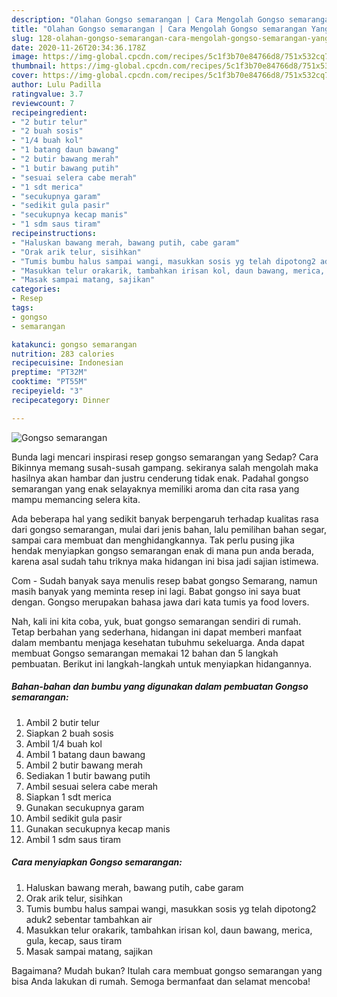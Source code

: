 ```yaml
---
description: "Olahan Gongso semarangan | Cara Mengolah Gongso semarangan Yang Enak dan Simpel"
title: "Olahan Gongso semarangan | Cara Mengolah Gongso semarangan Yang Enak dan Simpel"
slug: 128-olahan-gongso-semarangan-cara-mengolah-gongso-semarangan-yang-enak-dan-simpel
date: 2020-11-26T20:34:36.178Z
image: https://img-global.cpcdn.com/recipes/5c1f3b70e84766d8/751x532cq70/gongso-semarangan-foto-resep-utama.jpg
thumbnail: https://img-global.cpcdn.com/recipes/5c1f3b70e84766d8/751x532cq70/gongso-semarangan-foto-resep-utama.jpg
cover: https://img-global.cpcdn.com/recipes/5c1f3b70e84766d8/751x532cq70/gongso-semarangan-foto-resep-utama.jpg
author: Lulu Padilla
ratingvalue: 3.7
reviewcount: 7
recipeingredient:
- "2 butir telur"
- "2 buah sosis"
- "1/4 buah kol"
- "1 batang daun bawang"
- "2 butir bawang merah"
- "1 butir bawang putih"
- "sesuai selera cabe merah"
- "1 sdt merica"
- "secukupnya garam"
- "sedikit gula pasir"
- "secukupnya kecap manis"
- "1 sdm saus tiram"
recipeinstructions:
- "Haluskan bawang merah, bawang putih, cabe garam"
- "Orak arik telur, sisihkan"
- "Tumis bumbu halus sampai wangi, masukkan sosis yg telah dipotong2 aduk2 sebentar tambahkan air"
- "Masukkan telur orakarik, tambahkan irisan kol, daun bawang, merica, gula, kecap, saus tiram"
- "Masak sampai matang, sajikan"
categories:
- Resep
tags:
- gongso
- semarangan

katakunci: gongso semarangan 
nutrition: 283 calories
recipecuisine: Indonesian
preptime: "PT32M"
cooktime: "PT55M"
recipeyield: "3"
recipecategory: Dinner

---
```



![Gongso semarangan](https://img-global.cpcdn.com/recipes/5c1f3b70e84766d8/751x532cq70/gongso-semarangan-foto-resep-utama.jpg)

Bunda lagi mencari inspirasi resep gongso semarangan yang Sedap? Cara Bikinnya memang susah-susah gampang. sekiranya salah mengolah maka hasilnya akan hambar dan justru cenderung tidak enak. Padahal gongso semarangan yang enak selayaknya memiliki aroma dan cita rasa yang mampu memancing selera kita.

Ada beberapa hal yang sedikit banyak berpengaruh terhadap kualitas rasa dari gongso semarangan, mulai dari jenis bahan, lalu pemilihan bahan segar, sampai cara membuat dan menghidangkannya. Tak perlu pusing jika hendak menyiapkan gongso semarangan enak di mana pun anda berada, karena asal sudah tahu triknya maka hidangan ini bisa jadi sajian istimewa.

Com - Sudah banyak saya menulis resep babat gongso Semarang, namun masih banyak yang meminta resep ini lagi. Babat gongso ini saya buat dengan. Gongso merupakan bahasa jawa dari kata tumis ya food lovers.


Nah, kali ini kita coba, yuk, buat gongso semarangan sendiri di rumah. Tetap berbahan yang sederhana, hidangan ini dapat memberi manfaat dalam membantu menjaga kesehatan tubuhmu sekeluarga. Anda dapat membuat Gongso semarangan memakai 12 bahan dan 5 langkah pembuatan. Berikut ini langkah-langkah untuk menyiapkan hidangannya.

<!--inarticleads1-->

##### Bahan-bahan dan bumbu yang digunakan dalam pembuatan Gongso semarangan:

1. Ambil 2 butir telur
1. Siapkan 2 buah sosis
1. Ambil 1/4 buah kol
1. Ambil 1 batang daun bawang
1. Ambil 2 butir bawang merah
1. Sediakan 1 butir bawang putih
1. Ambil sesuai selera cabe merah
1. Siapkan 1 sdt merica
1. Gunakan secukupnya garam
1. Ambil sedikit gula pasir
1. Gunakan secukupnya kecap manis
1. Ambil 1 sdm saus tiram




<!--inarticleads2-->

##### Cara menyiapkan Gongso semarangan:

1. Haluskan bawang merah, bawang putih, cabe garam
1. Orak arik telur, sisihkan
1. Tumis bumbu halus sampai wangi, masukkan sosis yg telah dipotong2 aduk2 sebentar tambahkan air
1. Masukkan telur orakarik, tambahkan irisan kol, daun bawang, merica, gula, kecap, saus tiram
1. Masak sampai matang, sajikan




Bagaimana? Mudah bukan? Itulah cara membuat gongso semarangan yang bisa Anda lakukan di rumah. Semoga bermanfaat dan selamat mencoba!
